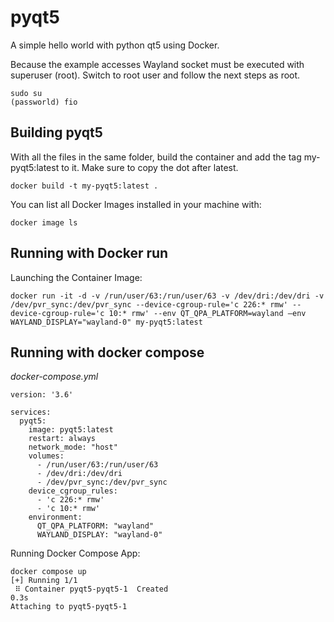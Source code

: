 # pyqt5

A simple hello world with python qt5 using Docker.

Because the example accesses Wayland socket must be executed with superuser (root).
Switch to root user and follow the next steps as root.

```
sudo su
(passworld) fio
```

## Building pyqt5

With all the files in the same folder, build the container and add the tag my-pyqt5:latest to it. Make sure to copy the dot after latest.

```
docker build -t my-pyqt5:latest .
```

You can list all Docker Images installed in your machine with:

```
docker image ls
```

## Running with Docker run

Launching the Container Image:

```
docker run -it -d -v /run/user/63:/run/user/63 -v /dev/dri:/dev/dri -v /dev/pvr_sync:/dev/pvr_sync --device-cgroup-rule='c 226:* rmw' --device-cgroup-rule='c 10:* rmw' --env QT_QPA_PLATFORM=wayland –env WAYLAND_DISPLAY="wayland-0" my-pyqt5:latest
```

## Running with docker compose

*docker-compose.yml*
```
version: '3.6'

services:
  pyqt5:
    image: pyqt5:latest
    restart: always
    network_mode: "host"
    volumes:
      - /run/user/63:/run/user/63
      - /dev/dri:/dev/dri
      - /dev/pvr_sync:/dev/pvr_sync
    device_cgroup_rules:
      - 'c 226:* rmw'
      - 'c 10:* rmw'  
    environment:
      QT_QPA_PLATFORM: "wayland"
      WAYLAND_DISPLAY: "wayland-0"
```

Running Docker Compose App:

```
docker compose up
[+] Running 1/1
 ⠿ Container pyqt5-pyqt5-1  Created                                                                                                                                0.3s
Attaching to pyqt5-pyqt5-1
```